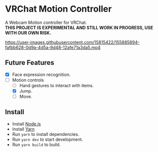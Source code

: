 # VRChat Motion Controller
A Webcam Motion controller for VRChat.  
**THIS PROJECT IS EXPERIMENTAL AND STILL WORK IN PROGRESS, USE WITH OUR OWN RISK.**  

https://user-images.githubusercontent.com/15815422/155885894-fafbb628-0d9a-4d5a-9d48-12afe71a3da5.mp4

## Future Features
- [x] Face expression recognition.
- [ ] Motion controls
  - [ ] Hand gestures to interact with items.
  - [x] Jump.
  - [ ] Move.

## Install
- Install [Node.js](https://nodejs.org/en/)
- Install [Yarn](https://yarnpkg.com/)
- Run `yarn` to install dependencies.
- Run `yarn dev` to start development.
- Run `yarn build` to build.
